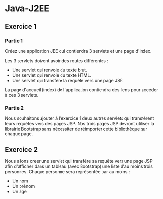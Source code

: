 # Java-J2EE
 
## Exercice 1

### Partie 1 

Créez une application JEE qui contiendra 3 servlets et une page d'index.
 
Les 3 servlets doivent avoir des routes différentes :
- Une servlet qui renvoie du texte brut.
- Une servlet qui renvoie du texte HTML.
- Une servlet qui transfère la requête vers une page JSP.
 
La page d'accueil (index) de l'application contiendra des liens pour accéder à ces 3 servlets.

### Partie 2

Nous souhaitons ajouter à l'exercice 1 deux autres servlets qui transfèrent leurs requêtes vers des pages JSP.
Nos trois pages JSP devront utiliser la librairie Bootstrap sans nécessiter de réimporter cette bibliothèque
sur chaque page.



## Exercice 2

Nous allons creer une servlet qui transfère sa requête vers une page JSP afin d'afficher dans
un tableau (avec Bootstrap) une liste d'au moins trois personnes.
Chaque personne sera représentée par au moins :
- Un nom
- Un prénom
- Un âge